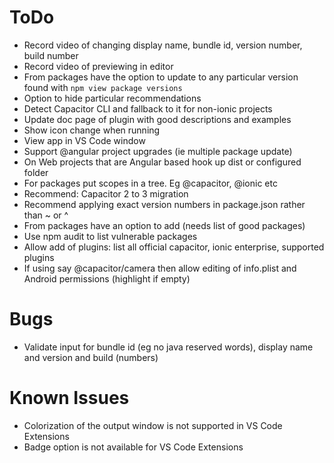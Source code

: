 # ToDo
- Record video of changing display name, bundle id, version number, build number
- Record video of previewing in editor
- From packages have the option to update to any particular version found with `npm view package versions`
- Option to hide particular recommendations
- Detect Capacitor CLI and fallback to it for non-ionic projects
- Update doc page of plugin with good descriptions and examples
- Show icon change when running
- View app in VS Code window
- Support @angular project upgrades (ie multiple package update)
- On Web projects that are Angular based hook up dist or configured folder
- For packages put scopes in a tree. Eg @capacitor, @ionic etc
- Recommend: Capacitor 2 to 3 migration
- Recommend applying exact version numbers in package.json rather than ~ or ^
- From packages have an option to add (needs list of good packages)
- Use npm audit to list vulnerable packages
- Allow add of plugins: list all official capacitor, ionic enterprise, supported plugins
- If using say @capacitor/camera then allow editing of info.plist and Android permissions (highlight if empty)

# Bugs
- Validate input for bundle id (eg no java reserved words), display name and version and build (numbers)

# Known Issues
- Colorization of the output window is not supported in VS Code Extensions
- Badge option is not available for VS Code Extensions
